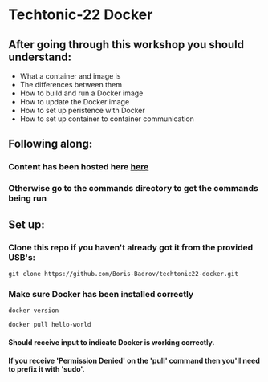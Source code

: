# Techtonic-22 Docker

## After going through this workshop you should understand:
* What a container and image is
* The differences between them
* How to build and run a Docker image
* How to update the Docker image
* How to set up peristence with Docker
* How to set up container to container communication

## Following along:
### Content has been hosted here [here](https://boris-badrov.github.io/techtonic22-docker/)
### Otherwise go to the commands directory to get the commands being run

## Set up:
### Clone this repo if you haven't already got it from the provided USB's:

```
git clone https://github.com/Boris-Badrov/techtonic22-docker.git
```
### Make sure Docker has been installed correctly

```
docker version
```

```
docker pull hello-world
```

#### Should receive input to indicate Docker is working correctly.
#### If you receive 'Permission Denied' on the 'pull' command then you'll need to prefix it with 'sudo'.